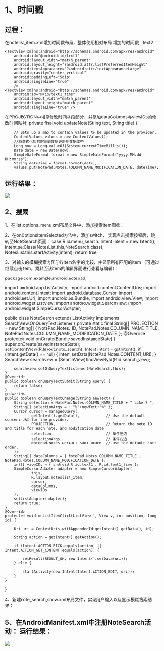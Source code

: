1、时间戳
=======
过程：
------
在notelist_item.xml增加时间戳布局，整体使用相对布局
增加的时间戳：text2
<LinearLayout  xmlns:android="http://schemas.android.com/apk/res/android"
    android:layout_width="match_parent"
    android:layout_height="match_parent"
    android:orientation="vertical">

    <TextView xmlns:android="http://schemas.android.com/apk/res/android"
        android:id="@android:id/text1"
        android:layout_width="match_parent"
        android:layout_height="?android:attr/listPreferredItemHeight"
        android:textAppearance="?android:attr/textAppearanceLarge"
        android:gravity="center_vertical"
        android:paddingLeft="5dip"
        android:singleLine="true"
        />
    <TextView xmlns:android="http://schemas.android.com/apk/res/android"
        android:id="@+id/text1_time"
        android:layout_width="match_parent"
        android:layout_height="match_parent"
        android:singleLine="true" />
</LinearLayout>

在PROJECTION中增添修改时间字段部分，并添加dataColumns与viewIDs的修改时间映射:
private final void updateNote(String text, String title) {

        // Sets up a map to contain values to be updated in the provider.
        ContentValues values = new ContentValues();
        //将格式化后的时间戳数据更新到数据库中
        Long now = Long.valueOf(System.currentTimeMillis());
        Date date = new Date(now);
        SimpleDateFormat format = new SimpleDateFormat("yyyy.MM.dd HH:mm:ss");
        String dateTime = format.format(date);
        values.put(NotePad.Notes.COLUMN_NAME_MODIFICATION_DATE, dateTime);

运行结果：
--------
![](https://img-blog.csdnimg.cn/20200604153145390.png?x-oss-process=image/watermark,type_ZmFuZ3poZW5naGVpdGk,shadow_10,text_aHR0cHM6Ly9ibG9nLmNzZG4ubmV0L3dlaXhpbl80NTEyNjA1NA==,size_16,color_FFFFFF,t_70)


2、搜索
-------
1、在list_options_menu.xml布局文件中，添加搜索item图标：
    <item
        android:id="@+id/menu_search"
        android:title="@string/menu_search"
        android:icon="@android:drawable/ic_search_category_default"
        android:showAsAction="always">
    </item>

2、在onOptionsItemSelected方法中，添加switch，
实现点击搜索按钮后，跳转至NoteSearch页面：
case R.id.menu_search:
                Intent intent = new Intent();
                intent.setClass(NotesList.this,NoteSearch.class);
                NotesList.this.startActivity(intent);
                return true;

3、对输入的模糊搜索内容与各item名字的比较，并显示所有匹配的item
（可通过继续点击item，跳转至该item的编辑界面进行查看与编辑）：

package com.example.android.notepad;

import android.app.ListActivity;
import android.content.ContentUris;
import android.content.Intent;
import android.database.Cursor;
import android.net.Uri;
import android.os.Bundle;
import android.view.View;
import android.widget.ListView;
import android.widget.SearchView;
import android.widget.SimpleCursorAdapter;

public class NoteSearch extends ListActivity implements SearchView.OnQueryTextListener {
    private static final String[] PROJECTION = new String[] {
            NotePad.Notes._ID, 
            NotePad.Notes.COLUMN_NAME_TITLE, 
            NotePad.Notes.COLUMN_NAME_MODIFICATION_DATE, 
    };
    @Override
    protected void onCreate(Bundle savedInstanceState) {
        super.onCreate(savedInstanceState);
        setContentView(R.layout.note_search);
        Intent intent = getIntent();
        if (intent.getData() == null) {
            intent.setData(NotePad.Notes.CONTENT_URI);
        }
        SearchView searchview = (SearchView)findViewById(R.id.search_view);
       
        searchview.setOnQueryTextListener(NoteSearch.this);
    }
    @Override
    public boolean onQueryTextSubmit(String query) {
        return false;
    }
    @Override
    public boolean onQueryTextChange(String newText) {
        String selection = NotePad.Notes.COLUMN_NAME_TITLE + " Like ? ";
        String[] selectionArgs = { "%"+newText+"%" };
        Cursor cursor = managedQuery(
                getIntent().getData(),            // Use the default content URI for the provider.
                PROJECTION,                       // Return the note ID and title for each note. and modifcation date
                selection,                        // 条件左边
                selectionArgs,                    // 条件右边
                NotePad.Notes.DEFAULT_SORT_ORDER  // Use the default sort order.
        );
        String[] dataColumns = { NotePad.Notes.COLUMN_NAME_TITLE ,  NotePad.Notes.COLUMN_NAME_MODIFICATION_DATE };
        int[] viewIDs = { android.R.id.text1 , R.id.text1_time };
        SimpleCursorAdapter adapter = new SimpleCursorAdapter(
                this,
                R.layout.noteslist_item,
                cursor,
                dataColumns,
                viewIDs
        );
        setListAdapter(adapter);
        return true;
    }
    @Override
    protected void onListItemClick(ListView l, View v, int position, long id) {
        
        Uri uri = ContentUris.withAppendedId(getIntent().getData(), id);
        
        String action = getIntent().getAction();
       
        if (Intent.ACTION_PICK.equals(action) || Intent.ACTION_GET_CONTENT.equals(action)) {
           
            setResult(RESULT_OK, new Intent().setData(uri));
        } else {
         
            startActivity(new Intent(Intent.ACTION_EDIT, uri));
        }
    }
}


4、新建note_search_show.xml布局文件，实现用户输入以及显示模糊搜索结果：
<?xml version="1.0" encoding="utf-8"?>
<LinearLayout xmlns:android="http://schemas.android.com/apk/res/android"
    android:orientation="vertical" android:layout_width="match_parent"
    android:layout_height="match_parent">
    <SearchView
        android:id="@+id/search_view"
        android:layout_width="match_parent"
        android:layout_height="wrap_content"
        android:iconifiedByDefault="false"
        android:queryHint="请您输入..."
        android:layout_alignParentTop="true">
    </SearchView>
    <ListView
        android:id="@android:id/list"
        android:layout_width="match_parent"
        android:layout_height="wrap_content">
    </ListView>
</LinearLayout>

5、在AndroidManifest.xml中注册NoteSearch活动：
	<activity
            android:name="NoteSearch"
            android:label="笔记搜索">
        </activity>
运行结果：
----------
![](https://img-blog.csdnimg.cn/20200604153145394.png?x-oss-process=image/watermark,type_ZmFuZ3poZW5naGVpdGk,shadow_10,text_aHR0cHM6Ly9ibG9nLmNzZG4ubmV0L3dlaXhpbl80NTEyNjA1NA==,size_16,color_FFFFFF,t_70)




